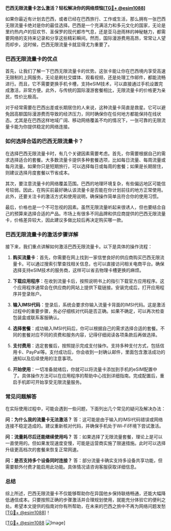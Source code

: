 **巴西无限流量卡怎么激活？轻松解决你的网络烦恼[[TG💪+ @esim1088](https://t.me/s/esim1088)]**

如果你最近有计划去巴西，或者已经在巴西旅行、工作或生活，那么拥有一张巴西无限流量卡绝对是你的最佳选择。巴西是一个充满活力和多元文化的国家，无论是里约热内卢的狂欢节、圣保罗的现代都市气息，还是亚马逊雨林的神秘魅力，都需要网络的支持来记录和分享这些精彩瞬间。然而，国际漫游费用高昂，常常让人望而却步。这时候，巴西无限流量卡就显得尤为重要了。

### 巴西无限流量卡的优点

首先，让我们了解一下巴西无限流量卡的优势。这张卡能让你在巴西境内享受高速无限制的上网服务，无论是刷社交媒体、观看视频，还是处理工作邮件，都能流畅进行。而且，它不需要更换手机卡槽，支持eSIM技术，可以直接通过手机设置完成激活，非常方便。此外，与传统的国际漫游套餐相比，无限流量卡的价格更为亲民，性价比极高。

对于经常需要在巴西出差或长期居住的人来说，这种流量卡简直是救星。它可以避免因高额国际漫游费而导致的经济压力，同时确保你在任何地方都能保持在线状态。尤其是在巴西这样地域广阔、移动网络覆盖不均的情况下，一张可靠的无限流量卡能为你提供稳定的网络连接。

### 如何选择合适的巴西无限流量卡？

在选择巴西无限流量卡时，有几个关键因素需要考虑。首先，你需要根据自己的需求选择适合的套餐。大多数流量卡提供多种套餐选项，比如每日流量、每周流量或每月流量。如果你只是短期旅行，可以选择每日或每周的套餐；如果是长期居住，则建议选择月度套餐以节省成本。

其次，要注意流量卡的网络覆盖范围。巴西的地理环境复杂，有些偏远地区可能信号较弱。因此，在购买前最好确认该流量卡是否能在你计划前往的地方正常使用。此外，还要关注卡的激活方式和使用说明，确保操作简单且符合你的使用习惯。

最后，价格也是一个不可忽视的因素。虽然无限流量听起来很诱人，但也要结合自己的预算来选择合适的产品。市场上有很多不同品牌和供应商提供的巴西无限流量卡，价格差异较大，因此建议多做比较后再决定购买哪一款。

### 巴西无限流量卡的激活步骤详解

接下来，我们重点讲解如何激活巴西无限流量卡。以下是具体的操作流程：

1. **购买流量卡**：首先，你需要在网上找到一家信誉良好的供应商购买巴西无限流量卡。可以通过搜索引擎查找相关信息，也可以直接访问相关电商平台。确保选择支持eSIM技术的服务商，这样可以省去物理卡槽更换的麻烦。

2. **下载应用程序**：在收到流量卡后，按照说明书上的指引下载官方应用程序。这个应用程序通常会在供应商的网站上提供下载链接。安装完成后，打开应用程序并登录账户。

3. **输入IMSI代码**：登录后，系统会要求你输入流量卡背面的IMSI代码。这是激活过程中的重要步骤，务必仔细核对代码是否正确。如果不确定，可以再次检查包装盒或联系客服确认。

4. **选择套餐**：成功输入IMSI代码后，你可以根据自己的需求选择合适的套餐。不同的套餐对应不同的资费和服务内容，记得仔细阅读各项条款后再做选择。

5. **支付费用**：选定套餐后，按照提示完成支付操作。支持多种支付方式，包括信用卡、PayPal等。支付成功后，你会收到一封确认邮件，里面包含激活成功的通知以及后续使用的注意事项。

6. **开始使用**：一切准备就绪后，你就可以将流量卡添加到手机的eSIM配置中了。具体操作方法可以在应用程序的帮助中心找到详细指南。完成配置后，重启手机即可开始享受无限流量服务。

### 常见问题解答

在实际使用过程中，可能会遇到一些问题，下面列出几个常见的疑问及解决办法：

**问：为什么我的流量卡无法激活？**
答：这可能是由于输入的IMSI代码错误或网络连接不稳定造成的。建议重新核对代码，并确保手机处于Wi-Fi环境下尝试激活。

**问：流量耗尽后还能继续使用吗？**
答：如果选择了无限流量套餐，理论上是可以一直使用的。但如果发现速度变慢，可能是运营商实施了限速措施。此时可以选择升级更高档次的套餐来恢复正常网速。

**问：是否支持多个设备同时连接？**
答：部分流量卡确实支持多设备共享功能，但需要额外付费才能启用此功能。具体情况请咨询客服获取详细信息。

### 总结

综上所述，巴西无限流量卡不仅能够帮助你在异国他乡保持联络畅通，还能大幅降低通信成本。只要按照正确的步骤激活并合理规划使用，就能充分体验它的便利之处。希望本文提供的指南对你有所帮助，在未来的巴西之旅中不再为网络问题发愁[[TG💪+ @esim1088](https://t.me/s/esim1088)]！

[[TG💪+ @esim1088](https://t.me/s/esim1088) ![Image](https://i.postimg.cc/4NQfJmqS/Snipaste-2025-05-13-00-14-12.png)]